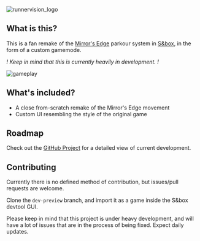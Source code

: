 ![runnervision_logo](https://github.com/selimnahimi/runnervision/assets/21970287/2373f60c-8c5a-4ae6-a365-93875e001c39)

## What is this?
This is a fan remake of the [Mirror's Edge](https://store.steampowered.com/app/17410/Mirrors_Edge/) parkour system in [S&box](https://sbox.facepunch.com), in the form of a custom gamemode.

*! Keep in mind that this is currently heavily in development. !*

![gameplay](https://github.com/selimnahimi/runnervision/assets/21970287/28dca12b-970e-4bce-b98a-666612978071)

## What's included?
- A close from-scratch remake of the Mirror's Edge movement
- Custom UI resembling the style of the original game

## Roadmap
Check out the [GitHub Project](https://github.com/users/selimnahimi/projects/3/views/1) for a detailed view of current development.

## Contributing
Currently there is no defined method of contribution, but issues/pull requests are welcome.

Clone the `dev-preview` branch, and import it as a game inside the S&box devtool GUI.

Please keep in mind that this project is under heavy development, and will have a lot of issues that are in the process of being fixed. Expect daily updates.
